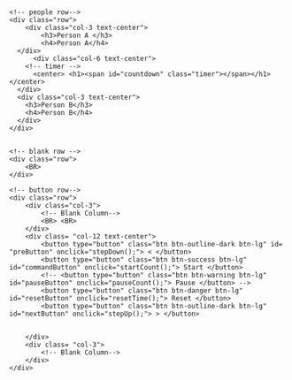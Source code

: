 <!DOCTYPE html>
<html lang="en">
<head>
<title>Bootstrap Example</title>
<meta charset="utf-8">
<meta name="viewport" content="width=device-width, initial-scale=1">
<!-- Latest compiled and minified CSS -->
<link rel="stylesheet"
href="https://maxcdn.bootstrapcdn.com/bootstrap/4.4.1/css/bootstrap.min.css">
<!-- jQuery library -->
<script src="https://ajax.googleapis.com/ajax/libs/jquery/3.4.1/jquery.min.js"></script>
<!-- Popper JS -->
<script
src="https://cdnjs.cloudflare.com/ajax/libs/popper.js/1.16.0/umd/popper.min.js"></script>
<!-- Latest compiled JavaScript -->
<script src="https://maxcdn.bootstrapcdn.com/bootstrap/4.4.1/js/bootstrap.min.js"></script>


<style>
body {
  font-family: sans-serif;
  display: grid;
  height: 100vh;
  place-items: center;
}

.base-timer {
  position: relative;
  width: 300px;
  height: 400px;
}

.base-timer__svg {
  transform: scaleX(-1);
}

.base-timer__circle {
  fill: none;
  stroke: none;
}

.base-timer__path-elapsed {
  stroke-width: 7px;
  stroke: grey;
}

.base-timer__path-remaining {
  stroke-width: 7px;
  stroke-linecap: round;
  transform: rotate(90deg);
  transform-origin: center;
  transition: 1s linear all;
  fill-rule: nonzero;
  stroke: currentColor;
}

.base-timer__path-remaining.green {
  color: rgb(40,167,69);
}

.base-timer__path-remaining.orange {
  color: orange;
}

.base-timer__path-remaining.red {
  color: red;
}

.base-timer__path-remaining.grey {
  color: rgb(128,128,128)
}

.base-timer__label {
  position: absolute;
  width: 300px;
  height: 300px;
  top: 0;
  display: flex;
  align-items: center;
  justify-content: center;
  font-size: 48px;
}

</style>







</head>
<body>
<!-- copy this file as your starting point -->






<!-- code start!!~~-->
<div class="container-fluid bg-white text-secondary">
	<div class="row">
    	<BR> <BR>
    </div>
	<div class="row">
    	<div class="col-12 text-center">
        	<h3> <span id="title" class="text"> </span></h3>
        </div>
    </div>
 
<!-- blank row -->
<div class="item html">
  <div class="row">
    <BR> <BR> <BR> <BR> <BR>
  </div>
</div>

    <!-- people row-->
    <div class="row">
    	<div class="col-3 text-center">
        	<h3>Person A </h3>
            <h4>Person A</h4>
      </div>
		  <div class="col-6 text-center">
        <!-- timer -->
          <center> <h1><span id="countdown" class="timer"></span></h1> </center>
      </div>
      <div class="col-3 text-center">
        <h3>Person B</h3>
        <h4>Person B</h4>
      </div>
    </div>
    

    <!-- blank row -->
    <div class="row">
        <BR>           
    </div>
    
    <!-- button row-->
    <div class="row">
    	<div class="col-3">
        	<!-- Blank Column-->
            <BR> <BR> 
        </div>
        <div class= "col-12 text-center">
            <button type="button" class="btn btn-outline-dark btn-lg" id= "preButton" onclick="stepDown();"> < </button>
			<button type="button" class="btn btn-success btn-lg" id="commandButton" onclick="startCount();"> Start </button>
            <!-- <button type="button" class="btn btn-warning btn-lg" id="pauseButton" onclick="pauseCount();"> Pause </button> -->
            <button type="button" class="btn btn-danger btn-lg" id="resetButton" onclick="resetTime();"> Reset </button>
            <button type="button" class="btn btn-outline-dark btn-lg" id="nextButton" onclick="stepUp();"> > </button>
            
            
        </div>
        <div class= "col-3">
        	<!-- Blank Column-->
        </div>
    </div>
</div>

</body>




<script>

var step = 1
var countdown_enable=false;
var totalSeconds = 300
var timeProcessed = 0;
const warningThreshold = 10;
var overtime = false; 
var bFlashing = false;
const FULL_DASH_ARRAY = 283;
const WARNING_THRESHOLD = 10;
const ALERT_THRESHOLD = 0;
let sectionTime= [300, 480, 120, 600]

function initButtons(){
    document.getElementById('title').innerHTML = "Round 1 Room A – Step 1: Present Proposal (5 mins)";
    document.getElementById('resetButton').disabled = true;
    document.getElementById('preButton').disabled = true;
}
var init=initButtons();




const COLOR_CODES = {
  info: {
    color: "green",
  },
  warning: {
    color: "orange",
    threshold: WARNING_THRESHOLD
  },
  alert: {
    color: "red",
    threshold: ALERT_THRESHOLD
  },
  base:{
    color: "grey",
  }

};

let remainingPathColor = COLOR_CODES.info.color;


function updateDisplay() {
    var minutes = 0;
    var seconds = 0;
 
    if (countdown_enable) {
        timeProcessed += 1
    }

    var remainingSeconds = totalSeconds-timeProcessed;
    if (remainingSeconds >0) {
        overtime=false
        minutes = Math.floor(remainingSeconds/60);
        seconds = remainingSeconds - minutes * 60;
    } else{
        overtime=true
        minutes = Math.floor((timeProcessed-totalSeconds)/60);
        seconds = timeProcessed-totalSeconds - minutes * 60;
    }
    

    if (seconds < 10) {
        seconds = "0" + seconds;  
    }

    document.getElementById("countdown").innerHTML = `
<div class="base-timer">
  <svg class="base-timer__svg" viewBox="0 0 100 100" xmlns="http://www.w3.org/2000/svg">
    <g class="base-timer__circle">
      <circle class="base-timer__path-elapsed" cx="50" cy="50" r="45" />
      <path
        id="base-timer-path-remaining"
        stroke-dasharray="283"
        class="base-timer__path-remaining ${remainingPathColor}"
        d="
          M 50, 50
          m -45, 0
          a 45,45 0 1,0 90,0
          a 45,45 0 1,0 -90,0
        "
      ></path>
    </g>
  </svg>
  <span id="base-timer-label" class="base-timer__label">
    ${minutes + ":" + seconds}
  </span>
</div>
`;


setCircleDasharray();
setRemainingPathColor(remainingSeconds);
}
 
var countdownTimer = setInterval(updateDisplay, 1000);

function startCount() {
  clearInterval(countdownTimer);
  countdownTimer = setInterval('updateDisplay()',1000);

	if (!countdown_enable){
    countdown_enable=true;
    document.getElementById('commandButton').innerHTML = "Pause"
    document.getElementById('commandButton').style.background = COLOR_CODES.warning.color;
    document.getElementById('resetButton').disabled = false
  } else {
    countdown_enable=false;
    document.getElementById('commandButton').innerHTML = "Resume"
    document.getElementById('commandButton').style.background = "#87CEEB"; 
  } 


}

function resetTime(){
  document.getElementById('resetButton').disabled = true;
  setUpCounter();
  countdown_enable=false;
  clearInterval(countdownTimer);
	countdownTimer = setInterval('updateDisplay()',1000);
  document.getElementById('commandButton').innerHTML = "Start"
  document.getElementById('commandButton').style.background = "#28a745";

  document.getElementById('countdown').style.color = COLOR_CODES.base.color;
  remainingPathColor = COLOR_CODES.info.color;
}

function stepUp(){
	step= step+ 1
	setUpCounter();
  countdown_enable=false
  document.getElementById('commandButton').innerHTML = "Start"
  document.getElementById('commandButton').style.background = "#28a745";
  document.getElementById('resetButton').disabled = true
  document.getElementById('countdown').style.color = COLOR_CODES.base.color;
  remainingPathColor = COLOR_CODES.info.color;
}

function stepDown(){
	step=step-1	
	setUpCounter();
  countdown_enable=false
  document.getElementById('commandButton').innerHTML = "Start"
  document.getElementById('commandButton').style.background = "#009900";
  document.getElementById('resetButton').disabled = true
  document.getElementById('countdown').style.color = COLOR_CODES.base.color;
  remainingPathColor = COLOR_CODES.info.color;
}

function setUpCounter(){
  var dispTitle ="";
  totalSeconds = sectionTime[step-1];
  timeProcessed = 0;
  switch(step) {
    case 1:
    
	  dispTitle = "Round 1 Room A – Step 1: Present Proposal (5 mins)";
      document.getElementById('preButton').disabled = true;
	  document.getElementById('nextButton').disabled = false;

      break;
    case 2:
      dispTitle = "Round 1 Room A – Step 2: Q&A (8 mins)";
      document.getElementById('preButton').disabled = false;
	  document.getElementById('nextButton').disabled = false;
   
      break;
    case 3:
      dispTitle = "Round 1 Room A – Step 3: Conclusion (2 mins)";
      document.getElementById('preButton').disabled = false;
	  document.getElementById('nextButton').disabled = false;
      break;
    case 4:
      dispTitle = "Round 1 Room A – Step 4: Judge panel questions (10 mins)";
      document.getElementById('preButton').disabled = false;
	  document.getElementById('nextButton').disabled = true;

      break;
    
    default:
      dispTitle = "Round 1 Room A – Step 1: Present Proposal (5 mins)";
      document.getElementById('preButton').disabled = true;
	  document.getElementById('nextButton').disabled = false;
  } 

  document.getElementById('title').innerHTML = dispTitle

}



function setRemainingPathColor(remainingSeconds) {
  const { alert, warning, info, base } = COLOR_CODES;
  if (remainingSeconds <= alert.threshold) {
    remainingPathColor = COLOR_CODES.alert.color
    bFlashing = ~bFlashing;
      if (bFlashing){
        document
          .getElementById("base-timer-path-remaining")
          .classList.remove(alert.color);
        document
          .getElementById("base-timer-path-remaining")
          .classList.add(base.color);
        document
          .getElementById("base-timer-path-remaining")
          .classList.add(alert.color);
        document.getElementById('countdown').style.color = alert.color
      }

  } else if (remainingSeconds <= warning.threshold) {
    document
      .getElementById("base-timer-path-remaining")
      .classList.remove(info.color);
    document
      .getElementById("base-timer-path-remaining")
      .classList.add(warning.color);
      
      document.getElementById('countdown').style.color = warning.color;

  }
}



// Divides time left by the defined time limit.
function calculateTimeFraction() {
    return (totalSeconds-timeProcessed)/totalSeconds;
}
   // calculateTimeFraction() * FULL_DASH_ARRAY 
// Update the dasharray value as time passes, starting with 283
function setCircleDasharray() {
  const circleDasharray = `${(
    calculateTimeFraction() * FULL_DASH_ARRAY
  ).toFixed(0)} 283`;
  document
    .getElementById("base-timer-path-remaining")
    .setAttribute("stroke-dasharray", circleDasharray);
}


</script>
</html>
